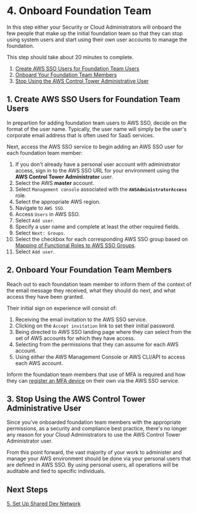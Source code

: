 # 4. Onboard Foundation Team

In this step either your Security or Cloud Administrators will onboard the few people that make up the initial foundation team so that they can stop using system users and start using their own user accounts to manage the foundation.

This step should take about 20 minutes to complete.

1. [Create AWS SSO Users for Foundation Team Users](#1-create-aws-sso-users-for-foundation-team-users)
2. [Onboard Your Foundation Team Members](#2-onboard-your-foundation-team-members)
3. [Stop Using the AWS Control Tower Administrative User](#3-stop-using-the-aws-control-tower-administrative-user)

## 1. Create AWS SSO Users for Foundation Team Users

In prepartion for adding foundation team users to AWS SSO, decide on the format of the user name.  Typically, the user name will simply be the user's corporate email address that is often used for SaaS services.

Next, access the AWS SSO service to begin adding an AWS SSO user for each foundation team member:

1. If you don't already have a personal user account with administrator access, sign in to the AWS SSO URL for your environment using the **AWS Control Tower Administrator** user.
2. Select the AWS **master** account.
3. Select `Management console` associated with the **`AWSAdministratorAccess`** role.
4. Select the appropriate AWS region.
5. Navigate to `AWS SSO`.
6. Access `Users` in AWS SSO.
7. Select `Add user`.
8. Specify a user name and complete at least the other required fields.
9. Select `Next: Groups`.
10. Select the checkbox for each corresponding AWS SSO group based on [Mapping of Functional Roles to AWS SSO Groups](2-3-set-up-aws-platform-access-controls.md#2-map-foundation-functional-roles-to-existing-aws-groups).
11. Select `Add user`.

## 2. Onboard Your Foundation Team Members 

Reach out to each foundation team member to inform them of the context of the email message they received, what they should do next, and what access they have been granted.

Their initial sign on experience will consist of:

1. Receiving the email invitation to the AWS SSO service.
1. Clicking on the `Accept invitation` link to set their initial password.
3. Being directed to AWS SSO landing page where they can select from the set of AWS accounts for which they have access.
4. Selecting from the permissions that they can assume for each AWS account.
5. Using either the AWS Management Console or AWS CLI/API to access each AWS account.

Inform the foundation team members that use of MFA is required and how they can [register an MFA device](https://docs.aws.amazon.com/singlesignon/latest/userguide/how-to-register-device.html) on their own via the AWS SSO service.

## 3. Stop Using the AWS Control Tower Administrative User

Since you've onboarded foundation team members with the appropriate permissions, as a security and compliance best practice, there's no longer any reason for your Cloud Administrators to use the AWS Control Tower Administrator user. 

From this point forward, the vast majority of your work to administer and manage your AWS environment should be done via your personal users that are defined in AWS SSO.  By using personal users, all operations will be auditable and tied to specific individuals.

## Next Steps

[5. Set Up Shared Dev Network](2-5-set-up-shared-dev-network.md)